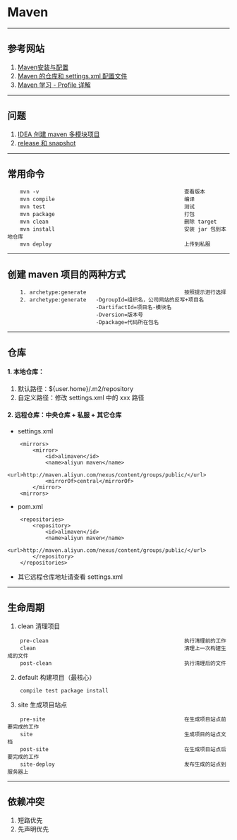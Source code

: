# Maven
---
## 参考网站
1. [Maven安装与配置](https://www.cnblogs.com/eagle6688/p/7838224.html)
2. [Maven 的仓库和 settings.xml 配置文件](https://blog.csdn.net/qq_25827845/article/details/83549846)
3. [Maven 学习 - Profile 详解](https://www.cnblogs.com/wxgblogs/p/6696229.html)
---
## 问题
1. [IDEA 创建 maven 多模块项目](https://www.cnblogs.com/wangmingshun/p/6383576.html)
2. [release 和 snapshot](https://www.cnblogs.com/huang0925/p/5169624.html)
---
## 常用命令
```
    mvn -v                                              查看版本
    mvn compile                                         编译
    mvn test                                            测试
    mvn package                                         打包
    mvn clean                                           删除 target
    mvn install                                         安装 jar 包到本地仓库
    mvn deploy                                          上传到私服
```
---
## 创建 maven 项目的两种方式
```
    1. archetype:generate                               按照提示进行选择
    2. archetype:generate   -DgroupId=组织名，公司网站的反写+项目名
                            -DartifactId=项目名-模块名
                            -Dversion=版本号
                            -Dpackage=代码所在包名
```
---              
## 仓库
#### 1. 本地仓库：
1. 默认路径：${user.home}/.m2/repository
2. 自定义路径：修改 settings.xml 中的 <localRepository>xxx</localRepository> 路径 
#### 2. 远程仓库：中央仓库 + 私服 + 其它仓库
- settings.xml
```
    <mirrors>
        <mirror>
            <id>alimaven</id>
            <name>aliyun maven</name>
            <url>http://maven.aliyun.com/nexus/content/groups/public/</url>
            <mirrorOf>central</mirrorOf>
        </mirror>
    <mirrors>
```
- pom.xml
```
    <repositories>
        <repository>
            <id>alimaven</id>
            <name>aliyun maven</name>
            <url>http://maven.aliyun.com/nexus/content/groups/public/</url>
        </repository>
    </repositories> 
```
- 其它远程仓库地址请查看 settings.xml
---
## 生命周期
1. clean 清理项目
```
    pre-clean                                           执行清理前的工作
    clean                                               清理上一次构建生成的文件
    post-clean                                          执行清理后的文件
```    
2. default 构建项目（最核心）
```
    compile test package install
```
3. site         生成项目站点
```
    pre-site                                            在生成项目站点前要完成的工作
    site                                                生成项目的站点文档
    post-site                                           在生成项目站点后要完成的工作
    site-deploy                                         发布生成的站点到服务器上
```
---
## 依赖冲突
1. 短路优先
2. 先声明优先